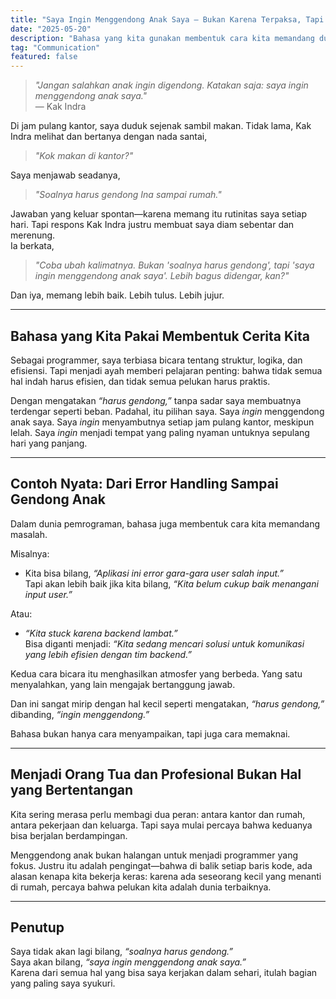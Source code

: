 ```yaml
---
title: "Saya Ingin Menggendong Anak Saya — Bukan Karena Terpaksa, Tapi Karena Pilihan"
date: "2025-05-20"
description: "Bahasa yang kita gunakan membentuk cara kita memandang dunia. Menggendong anak bukan beban, tapi pilihan yang penuh makna."
tag: "Communication"
featured: false
---
```


> _"Jangan salahkan anak ingin digendong. Katakan saja: saya ingin menggendong anak saya."_  
> — Kak Indra

Di jam pulang kantor, saya duduk sejenak sambil makan. Tidak lama, Kak Indra melihat dan bertanya dengan nada santai,

> _"Kok makan di kantor?"_

Saya menjawab seadanya,

> _"Soalnya harus gendong Ina sampai rumah."_

Jawaban yang keluar spontan—karena memang itu rutinitas saya setiap hari. Tapi respons Kak Indra justru membuat saya diam sebentar dan merenung.  
Ia berkata,

> _"Coba ubah kalimatnya. Bukan 'soalnya harus gendong', tapi 'saya ingin menggendong anak saya'. Lebih bagus didengar, kan?"_

Dan iya, memang lebih baik. Lebih tulus. Lebih jujur.

---

## Bahasa yang Kita Pakai Membentuk Cerita Kita

Sebagai programmer, saya terbiasa bicara tentang struktur, logika, dan efisiensi. Tapi menjadi ayah memberi pelajaran penting: bahwa tidak semua hal indah harus efisien, dan tidak semua pelukan harus praktis.

Dengan mengatakan _“harus gendong,”_ tanpa sadar saya membuatnya terdengar seperti beban. Padahal, itu pilihan saya. Saya _ingin_ menggendong anak saya. Saya _ingin_ menyambutnya setiap jam pulang kantor, meskipun lelah. Saya _ingin_ menjadi tempat yang paling nyaman untuknya sepulang hari yang panjang.

---

## Contoh Nyata: Dari Error Handling Sampai Gendong Anak

Dalam dunia pemrograman, bahasa juga membentuk cara kita memandang masalah.

Misalnya:

- Kita bisa bilang, _“Aplikasi ini error gara-gara user salah input.”_  
  Tapi akan lebih baik jika kita bilang, _“Kita belum cukup baik menangani input user.”_

Atau:

- _“Kita stuck karena backend lambat.”_  
  Bisa diganti menjadi: _“Kita sedang mencari solusi untuk komunikasi yang lebih efisien dengan tim backend.”_

Kedua cara bicara itu menghasilkan atmosfer yang berbeda. Yang satu menyalahkan, yang lain mengajak bertanggung jawab.

Dan ini sangat mirip dengan hal kecil seperti mengatakan, _“harus gendong,”_ dibanding, _“ingin menggendong.”_

Bahasa bukan hanya cara menyampaikan, tapi juga cara memaknai.

---

## Menjadi Orang Tua dan Profesional Bukan Hal yang Bertentangan

Kita sering merasa perlu membagi dua peran: antara kantor dan rumah, antara pekerjaan dan keluarga. Tapi saya mulai percaya bahwa keduanya bisa berjalan berdampingan.

Menggendong anak bukan halangan untuk menjadi programmer yang fokus. Justru itu adalah pengingat—bahwa di balik setiap baris kode, ada alasan kenapa kita bekerja keras: karena ada seseorang kecil yang menanti di rumah, percaya bahwa pelukan kita adalah dunia terbaiknya.

---

## Penutup

Saya tidak akan lagi bilang, _“soalnya harus gendong.”_  
Saya akan bilang, _“saya ingin menggendong anak saya.”_  
Karena dari semua hal yang bisa saya kerjakan dalam sehari, itulah bagian yang paling saya syukuri.
